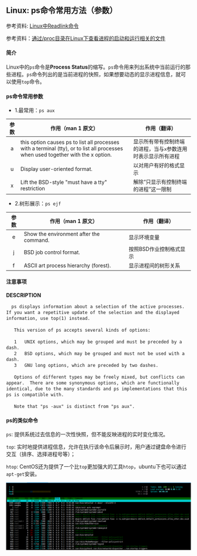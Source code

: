 ## Linux: ps命令常用方法（参数）

参考资料: [Linux中Readlink命令](https://www.cnblogs.com/liqinggai/articles/9577427.html)

参考资料：[通过/proc目录在Linux下查看进程的启动和运行相关的文件](https://blog.csdn.net/csCrazybing/article/details/79792662)

#### 简介

Linux中的`ps`命令是**Process Status**的缩写。`ps`命令用来列出系统中当前运行的那些进程。`ps`命令列出的是当前进程的快照，如果想要动态的显示进程信息，就可以使用`top`命令。

#### ps命令常用参数

* 1.最常用：`ps aux`

| 参数 | 作用（man 1 原文） | 作用（翻译） |
| :---: | --- | --- |
| a | this option causes ps to list all processes with a terminal (tty), or to list all processes when used together with the x option. | 显示所有带有控制终端的进程，当与`x`参数连用时表示显示所有进程 |
| u | Display user-oriented format. | 以对用户有好的格式显示 |
| x | Lift the BSD-style "must have a tty" restriction | 解除“只显示有控制终端的进程”这一限制 |

* 2.树形展示：`ps ejf`

| 参数 |作用（man 1 原文） | 作用（翻译） |
| :---: | --- | -- |
| e | Show the environment after the command. | 显示环境变量 |
| j | BSD job control format. | 按照BSD作业控制格式显示 |
| f | ASCII art process hierarchy (forest). | 显示进程间的树形关系 |

#### 注意事项

**DESCRIPTION**

      ps displays information about a selection of the active processes.  If you want a repetitive update of the selection and the displayed information, use top(1) instead.

       This version of ps accepts several kinds of options:

       1   UNIX options, which may be grouped and must be preceded by a dash.
       2   BSD options, which may be grouped and must not be used with a dash.
       3   GNU long options, which are preceded by two dashes.

       Options of different types may be freely mixed, but conflicts can appear.  There are some synonymous options, which are functionally identical, due to the many standards and ps implementations that this ps is compatible with.

       Note that "ps -aux" is distinct from "ps aux". 

#### ps的类似命令

`ps`: 提供系统过去信息的一次性快照，但不能反映进程的实时变化情况。

`top`: 实时地提供进程信息，允许在执行该命令后展示时，用户通过键盘命令进行交互（排序、选择进程号等）；

`htop`: CentOS还为提供了一个比`top`更加强大的工具`htop`，ubuntu下也可以通过`apt-get`安装。

![](/assets/lin049_01.PNG)





